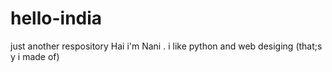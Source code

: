 # hello-india
just another respository
Hai
i'm Nani . i  like python  and web desiging  (that;s y i made of)
